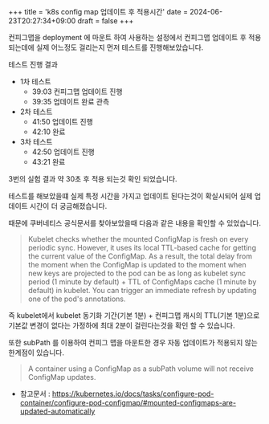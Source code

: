 +++
title = 'k8s config map 업데이트 후  적용시간'
date = 2024-06-23T20:27:34+09:00
draft = false
+++


컨피그맵을 deployment 에 마운트 하여 사용하는 설정에서 
컨피그맵 업데이트 후 적용되는데에 실제 어느정도 걸리는지 먼저 테스트를 진행해보았습니다.


테스트 진행 결과
- 1차 테스트 
	- 39:03 컨피그맵 업데이트 진행 
	- 39:35 업데이트 완료 관측
- 2차 테스트
	- 41:50 업데이트 진행
	- 42:10 완료
- 3차 테스트
	- 42:50 업데이트 진행 
	- 43:21 완료

3번의 실험 결과 약 30초 후 적용 되는것 확인 되었습니다.



테스트를 해보았을떄 실제 특정 시간을 가지고 업데이트 된다는것이 확실시되어 실제 업데이트 시간이 더 궁금해졌습니다.

때문에 쿠버네티스 공식문서를 찾아보았을때 다음과 같은 내용을 확인할 수 있었습니다.


> Kubelet checks whether the mounted ConfigMap is fresh on every periodic sync. However, it uses its local TTL-based cache for getting the current value of the ConfigMap. As a result, the total delay from the moment when the ConfigMap is updated to the moment when new keys are projected to the pod can be as long as kubelet sync period (1 minute by default) + TTL of ConfigMaps cache (1 minute by default) in kubelet. You can trigger an immediate refresh by updating one of the pod's annotations.


즉 kubelet에서 kubelet 동기화 기간(기본 1분) + 컨피그맵 캐시의 TTL(기본 1분)으로 
기본값 변경이 없다는 가정하에 최대 2분이 걸린다는것을 확인 할 수 있습니다.


또한 subPath 를 이용하여 컨피그 맵을 마운트한 경우 자동 업데이트가 적용되지 않는 한계점이 있습니다.

> A container using a ConfigMap as a subPath volume will not receive ConfigMap updates.

- 참고문서 : https://kubernetes.io/docs/tasks/configure-pod-container/configure-pod-configmap/#mounted-configmaps-are-updated-automatically
